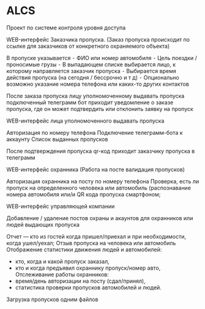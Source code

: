 # ALCS

Проект по системе контроля уровня доступа


WEB-интерфейс Заказчика пропуска.
(Заказ пропуска происходит по ссылке для заказчиков от конкретного охраняемого объекта)

В пропуске указывается 
 ⁃ ФИО или номер автомобиля
 ⁃ Цель поездки / проносимые грузы
 ⁃ В выпадающем списке выбирается лицо, к которому направляется заказчик пропуска
 ⁃ Выбирается время действия пропуска (на сегодня / бессрочно и т д)
 ⁃ Опционально возможно указание номера телефона или каких-то других контактов

После заказа пропуска лицу уполномоченному выдавать пропуска подключенный телеграмм бот приходит уведомление о заказе пропуска, где он может подтвердить или отклонить заявку на пропуск

WEB-интерфейс лица уполномоченного выдавать пропуска

Авторизация по номеру телефона
Подключение телеграмм-бота к аккаунту
Список выданных пропусков

После подтверждения пропуска qr-код приходит заказчику пропуска в телеграмм


WEB-интерфейс охранника
(Работа на посте валидация пропусков)

Авторизация охранника на посту по номеру телефона 
Проверка, есть ли пропуск на определенного человека или автомобиль (распознавание номера автомобиля или/и QR кода пропуска смартфоном;


WEB-интерфейс управляющей компании

Добавление / удаление постов охраны и акаунтов для охранников или людей выдающих пропуска

Отчет — кто из гостей когда пришел/приехал и при необходимости, когда ушел/уехал;
Отзыв пропуска на человека или автомобиль
Отображение статистики движения людей и автомобилей:
- кто, когда и какой пропуск заказал,
- кто и когда предъявил охраннику пропуск/номер авто,
Отслеживание работы охранников:
- время/день авторизации на посту (сдал/принял),
- статистика проверки пропусков автомобилей и людей.

Загрузка пропусков одним файлов
